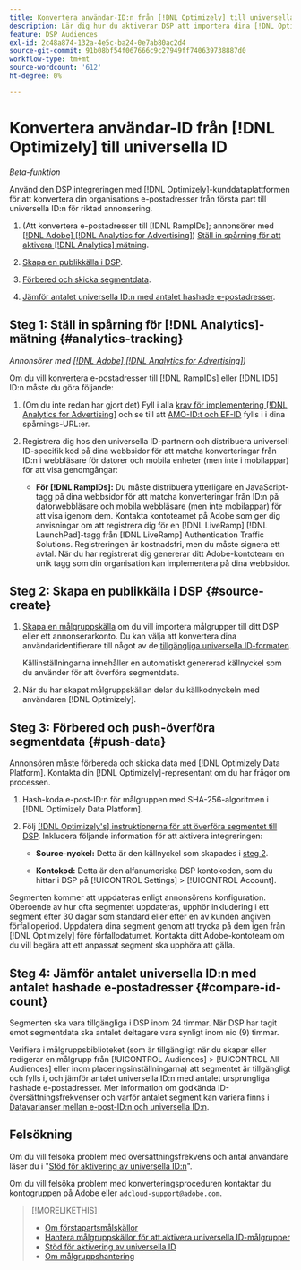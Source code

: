 ```yaml
---
title: Konvertera användar-ID:n från [!DNL Optimizely] till universella ID:n
description: Lär dig hur du aktiverar DSP att importera dina [!DNL Optimizely] förstapartssegment.
feature: DSP Audiences
exl-id: 2c48a874-132a-4e5c-ba24-0e7ab80ac2d4
source-git-commit: 91b08bf54f067666c9c27949ff740639738887d0
workflow-type: tm+mt
source-wordcount: '612'
ht-degree: 0%

---
```


# Konvertera användar-ID från [!DNL Optimizely] till universella ID

*Beta-funktion*

Använd den DSP integreringen med [!DNL Optimizely]-kunddataplattformen för att konvertera din organisations e-postadresser från första part till universella ID:n för riktad annonsering.

1. (Att konvertera e-postadresser till [!DNL RampIDs]<!-- or [!DNL ID5] IDs -->; annonsörer med [[!DNL Adobe] [!DNL Analytics for Advertising]](/help/integrations/analytics/overview.md)) [Ställ in spårning för att aktivera [!DNL Analytics] mätning](#analytics-tracking).

1. [Skapa en publikkälla i DSP](#source-create).

1. [Förbered och skicka segmentdata](#push-data).

1. [Jämför antalet universella ID:n med antalet hashade e-postadresser](#compare-id-count).

## Steg 1: Ställ in spårning för [!DNL Analytics]-mätning {#analytics-tracking}

*Annonsörer med [[!DNL Adobe] [!DNL Analytics for Advertising]](/help/integrations/analytics/overview.md))*

Om du vill konvertera e-postadresser till [!DNL RampIDs] eller [!DNL ID5] ID:n måste du göra följande:

1. (Om du inte redan har gjort det) Fyll i alla [krav för implementering [!DNL Analytics for Advertising]](/help/integrations/analytics/prerequisites.md) och se till att [AMO-ID:t och EF-ID](/help/integrations/analytics/ids.md) fylls i i dina spårnings-URL:er.

1. Registrera dig hos den universella ID-partnern och distribuera universell ID-specifik kod på dina webbsidor för att matcha konverteringar från ID:n i webbläsare för datorer och mobila enheter (men inte i mobilappar) för att visa genomgångar:

   * **För [!DNL RampIDs]:** Du måste distribuera ytterligare en JavaScript-tagg på dina webbsidor för att matcha konverteringar från ID:n på datorwebbläsare och mobila webbläsare (men inte mobilappar) för att visa igenom dem. Kontakta kontoteamet på Adobe som ger dig anvisningar om att registrera dig för en [!DNL LiveRamp] [!DNL LaunchPad]-tagg från [!DNL LiveRamp] Authentication Traffic Solutions. Registreringen är kostnadsfri, men du måste signera ett avtal. När du har registrerat dig genererar ditt Adobe-kontoteam en unik tagg som din organisation kan implementera på dina webbsidor.

## Steg 2: Skapa en publikkälla i DSP {#source-create}

1. [Skapa en målgruppskälla](source-manage.md) om du vill importera målgrupper till ditt DSP eller ett annonserarkonto. Du kan välja att konvertera dina användaridentifierare till något av de [tillgängliga universella ID-formaten](source-about.md).

   Källinställningarna innehåller en automatiskt genererad källnyckel som du använder för att överföra segmentdata.

1. När du har skapat målgruppskällan delar du källkodnyckeln med användaren [!DNL Optimizely].

## Steg 3: Förbered och push-överföra segmentdata {#push-data}

Annonsören måste förbereda och skicka data med [!DNL Optimizely Data Platform]. Kontakta din [!DNL Optimizely]-representant om du har frågor om processen.

1. Hash-koda e-post-ID:n för målgruppen med SHA-256-algoritmen i [!DNL Optimizely Data Platform].

1. Följ [[!DNL Optimizely's] instruktionerna för att överföra segmentet till DSP](https://support.optimizely.com/hc/en-us/articles/27974930963981-Integrate-Adobe-Ads). Inkludera följande information för att aktivera integreringen:

   * **Source-nyckel:** Detta är den källnyckel som skapades i [steg 2](#source-create).

   * **Kontokod:** Detta är den alfanumeriska DSP kontokoden, som du hittar i DSP på [!UICONTROL Settings] > [!UICONTROL Account].

Segmenten kommer att uppdateras enligt annonsörens konfiguration. Oberoende av hur ofta segmentet uppdateras, upphör inkludering i ett segment efter 30 dagar som standard eller efter en av kunden angiven förfalloperiod. Uppdatera dina segment genom att trycka på dem igen från [!DNL Optimizely] före förfallodatumet. Kontakta ditt Adobe-kontoteam om du vill begära att ett anpassat segment ska upphöra att gälla.

## Steg 4: Jämför antalet universella ID:n med antalet hashade e-postadresser {#compare-id-count}

Segmenten ska vara tillgängliga i DSP inom 24 timmar. När DSP har tagit emot segmentdata ska antalet deltagare vara synligt inom nio (9) timmar.

Verifiera i målgruppsbiblioteket (som är tillgängligt när du skapar eller redigerar en målgrupp från [!UICONTROL Audiences] > [!UICONTROL All Audiences] eller inom placeringsinställningarna) att segmentet är tillgängligt och fylls i, och jämför antalet universella ID:n med antalet ursprungliga hashade e-postadresser. Mer information om godkända ID-översättningsfrekvenser och varför antalet segment kan variera finns i [Datavarianser mellan e-post-ID:n och universella ID:n](#universal-ids-data-variances).

## Felsökning

Om du vill felsöka problem med översättningsfrekvens och antal användare läser du i &quot;[Stöd för aktivering av universella ID:n](/help/dsp/audiences/universal-ids.md)&quot;.

Om du vill felsöka problem med konverteringsproceduren kontaktar du kontogruppen på Adobe eller `adcloud-support@adobe.com`.

>[!MORELIKETHIS]
>
>* [Om förstapartsmålskällor](/help/dsp/audiences/sources/source-about.md)
>* [Hantera målgruppskällor för att aktivera universella ID-målgrupper](source-manage.md)
>* [Stöd för aktivering av universella ID](/help/dsp/audiences/universal-ids.md)
>* [Om målgruppshantering](/help/dsp/audiences/audience-about.md)
